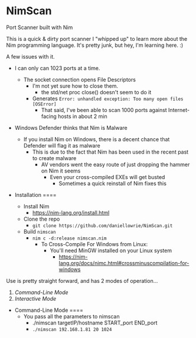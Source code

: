 # NimScan
Port Scanner built with Nim


This is a quick & dirty port scanner I "whipped up" to learn more about the Nim programming language.
It's pretty junk, but hey, I'm learning here. :)

A few issues with it.

+ I can only can 1023 ports at a time. 
  - The socket connection opens File Descriptors
    + I'm not yet sure how to close them.
      - the std/net proc close() doesn't seem to do it
    + Generates `Error: unhandled exception: Too many open files [OSError]`
      - That said, I've been able to scan 1000 ports against Internet-facing hosts in about 2 min

+ Windows Defender thinks that Nim is Malware
  - If you install Nim on Windows, there is a decent chance that Defender will flag it as malware
    + This is due to the fact that Nim has been used in the recent past to create malware
      - AV vendors went the easy route of just dropping the hammer on Nim it seems
        + Even your cross-compiled EXEs will get busted
          - Sometimes a quick reinstall of Nim fixes this
        

+ Installation
====
  - Install Nim
    + https://nim-lang.org/install.html
  - Clone the repo
    + `git clone https://github.com/daniellowrie/NimScan.git`
  - Build `nimscan`
    + `nim c -d:release nimscan.nim`
      - To Cross-Compile For Windows from Linux:
        + You'll need MinGW installed on your Linux system
          - https://nim-lang.org/docs/nimc.html#crossminuscompilation-for-windows



Use is pretty straight forward, and has 2 modes of operation...

1. *Command-Line Mode*
2. *Interactive Mode*

+ Command-Line Mode
====
  - You pass all the parameters to nimscan
    + ./nimscan targetIP/hostname START_port END_port 
    + `./nimscan 192.168.1.81 20 1024`
